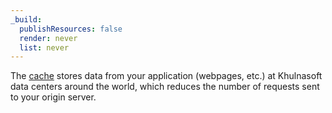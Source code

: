 ```yaml
---
_build:
  publishResources: false
  render: never
  list: never
---
```


The [cache](/cache/) stores data from your application (webpages, etc.) at Khulnasoft data centers around the world, which reduces the number of requests sent to your origin server.
